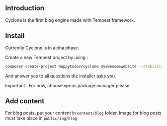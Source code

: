 
## Introduction

Cyclone is the first blog engine made with Tempest framework.

## Install

Currently Cyclone is in alpha phase.

Create a new Tempest project by using : 

```bash
composer create-project happytodev/cyclone myawesomewebsite --stability=alpha
```

And answer yes to all questions the installer asks you.

Important : For now, choose `npm` as package manager please.

## Add content

For blog posts, put your content in `content/blog` folder.
Image for blog posts must take place in `public/img/blog`

